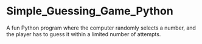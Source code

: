 # Simple_Guessing_Game_Python
A fun Python program where the computer randomly selects a number, and the player has to guess it within a limited number of attempts.
